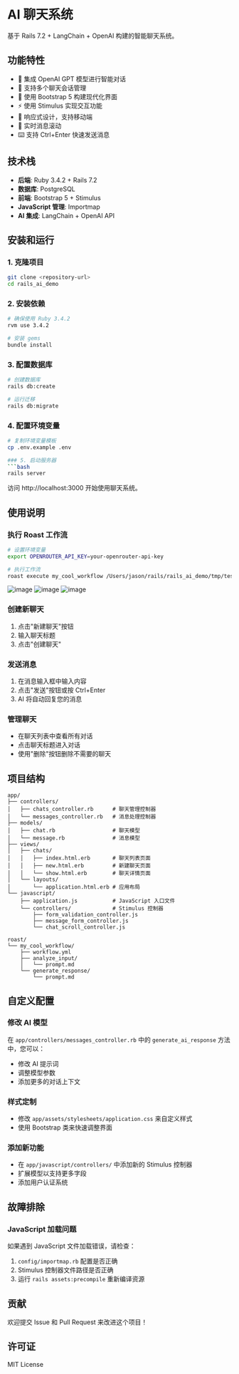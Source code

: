 # AI 聊天系统

基于 Rails 7.2 + LangChain + OpenAI 构建的智能聊天系统。

## 功能特性

- 🤖 集成 OpenAI GPT 模型进行智能对话
- 💬 支持多个聊天会话管理
- 🎨 使用 Bootstrap 5 构建现代化界面
- ⚡ 使用 Stimulus 实现交互功能
- 📱 响应式设计，支持移动端
- 🔄 实时消息滚动
- ⌨️ 支持 Ctrl+Enter 快速发送消息

## 技术栈

- **后端**: Ruby 3.4.2 + Rails 7.2
- **数据库**: PostgreSQL
- **前端**: Bootstrap 5 + Stimulus
- **JavaScript 管理**: Importmap
- **AI 集成**: LangChain + OpenAI API

## 安装和运行

### 1. 克隆项目
```bash
git clone <repository-url>
cd rails_ai_demo
```

### 2. 安装依赖
```bash
# 确保使用 Ruby 3.4.2
rvm use 3.4.2

# 安装 gems
bundle install
```

### 3. 配置数据库
```bash
# 创建数据库
rails db:create

# 运行迁移
rails db:migrate
```

### 4. 配置环境变量
```bash
# 复制环境变量模板
cp .env.example .env

### 5. 启动服务器
```bash
rails server
```

访问 http://localhost:3000 开始使用聊天系统。

## 使用说明

### 执行 Roast 工作流
```bash
# 设置环境变量
export OPENROUTER_API_KEY=your-openrouter-api-key

# 执行工作流
roast execute my_cool_workflow /Users/jason/rails/rails_ai_demo/tmp/test.md
```

![image](https://github.com/user-attachments/assets/42b34917-08b1-44fb-bc40-d731e78952f5)
![image](https://github.com/user-attachments/assets/216e0422-ab5c-4850-b829-70cb5b3ab6a2)
![image](https://github.com/user-attachments/assets/fcdded29-5325-47b0-a1a7-bea39c0f095b)


### 创建新聊天
1. 点击"新建聊天"按钮
2. 输入聊天标题
3. 点击"创建聊天"

### 发送消息
1. 在消息输入框中输入内容
2. 点击"发送"按钮或按 Ctrl+Enter
3. AI 将自动回复您的消息

### 管理聊天
- 在聊天列表中查看所有对话
- 点击聊天标题进入对话
- 使用"删除"按钮删除不需要的聊天

## 项目结构

```
app/
├── controllers/
│   ├── chats_controller.rb      # 聊天管理控制器
│   └── messages_controller.rb   # 消息处理控制器
├── models/
│   ├── chat.rb                  # 聊天模型
│   └── message.rb               # 消息模型
├── views/
│   ├── chats/
│   │   ├── index.html.erb       # 聊天列表页面
│   │   ├── new.html.erb         # 新建聊天页面
│   │   └── show.html.erb        # 聊天详情页面
│   └── layouts/
│       └── application.html.erb # 应用布局
└── javascript/
    ├── application.js           # JavaScript 入口文件
    └── controllers/             # Stimulus 控制器
        ├── form_validation_controller.js
        ├── message_form_controller.js
        └── chat_scroll_controller.js

roast/
└── my_cool_workflow/
    ├── workflow.yml
    ├── analyze_input/
    │   └── prompt.md
    └── generate_response/
        └── prompt.md
```


## 自定义配置

### 修改 AI 模型
在 `app/controllers/messages_controller.rb` 中的 `generate_ai_response` 方法中，您可以：
- 修改 AI 提示词
- 调整模型参数
- 添加更多的对话上下文

### 样式定制
- 修改 `app/assets/stylesheets/application.css` 来自定义样式
- 使用 Bootstrap 类来快速调整界面

### 添加新功能
- 在 `app/javascript/controllers/` 中添加新的 Stimulus 控制器
- 扩展模型以支持更多字段
- 添加用户认证系统

## 故障排除

### JavaScript 加载问题
如果遇到 JavaScript 文件加载错误，请检查：
1. `config/importmap.rb` 配置是否正确
2. Stimulus 控制器文件路径是否正确
3. 运行 `rails assets:precompile` 重新编译资源

## 贡献

欢迎提交 Issue 和 Pull Request 来改进这个项目！

## 许可证

MIT License
